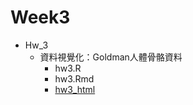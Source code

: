 # Week3
* Hw_3
    * 資料視覺化：Goldman人體骨骼資料
        * hw3.R
        * hw3.Rmd
        * [hw3_html](https://neniz.github.io/107-1-CSX/week3/hw3.html)